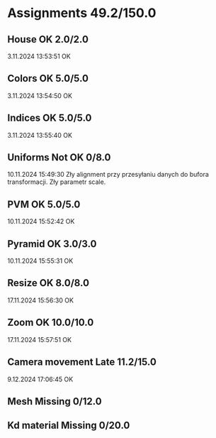 # Assignments 49.2/150.0

## House OK 2.0/2.0

3.11.2024 13:53:51 OK

## Colors OK 5.0/5.0

3.11.2024 13:54:50 OK

## Indices OK 5.0/5.0

3.11.2024 13:55:40 OK

## Uniforms Not OK 0/8.0

10.11.2024 15:49:30
Zły alignment przy przesyłaniu danych do bufora transformacji. 
Zły parametr scale. 

## PVM OK 5.0/5.0

10.11.2024 15:52:42 OK

## Pyramid OK 3.0/3.0

10.11.2024 15:55:31 OK

## Resize OK 8.0/8.0

17.11.2024 15:56:30 OK

## Zoom OK 10.0/10.0

17.11.2024 15:57:51 OK

## Camera movement Late 11.2/15.0

9.12.2024 17:06:45 OK

## Mesh Missing 0/12.0



## Kd material Missing 0/20.0



